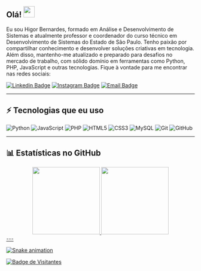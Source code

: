 ## Olá! <img src="https://raw.githubusercontent.com/aemmadi/aemmadi/master/wave.gif" width="30">

Eu sou Higor Bernardes, formado em Análise e Desenvolvimento de Sistemas e atualmente professor e coordenador do curso técnico em Desenvolvimento de Sistemas do Estado de São Paulo. Tenho paixão por compartilhar conhecimento e desenvolver soluções criativas em tecnologia. Além disso, mantenho-me atualizado e preparado para desafios no mercado de trabalho, com sólido domínio em ferramentas como Python, PHP, JavaScript e outras tecnologias. Fique à vontade para me encontrar nas redes sociais:

[![Linkedin Badge](https://img.shields.io/badge/-Higor%20Bernardes-blue?style=flat-square&logo=Linkedin&logoColor=white&link=https://www.linkedin.com/in/higor-bernardes/)](https://www.linkedin.com/in/higor-bernardes/)
[![Instagram Badge](https://img.shields.io/badge/-@prof_higoor-purple?style=flat-square&logo=instagram&logoColor=white&link=https://www.instagram.com/prof_higoor/)](https://www.instagram.com/prof_higoor/)
[![Email Badge](https://img.shields.io/badge/-bernardeshigor52@gmail.com-c14438?style=flat-square&logo=Gmail&logoColor=white&link=mailto:bernardeshigor52@gmail.com)](mailto:bernardeshigor52@gmail.com)

---

## ⚡ Tecnologias que eu uso

![Python](https://img.shields.io/badge/-Python-black?style=flat-square&logo=Python)
![JavaScript](https://img.shields.io/badge/-JavaScript-black?style=flat-square&logo=javascript)
![PHP](https://img.shields.io/badge/-PHP-777BB4?style=flat-square&logo=php&logoColor=white)
![HTML5](https://img.shields.io/badge/-HTML5-E34F26?style=flat-square&logo=html5&logoColor=white)
![CSS3](https://img.shields.io/badge/-CSS3-1572B6?style=flat-square&logo=css3)
![MySQL](https://img.shields.io/badge/-MySQL-black?style=flat-square&logo=mysql)
![Git](https://img.shields.io/badge/-Git-black?style=flat-square&logo=git)
![GitHub](https://img.shields.io/badge/-GitHub-181717?style=flat-square&logo=github)

---

## 📊 Estatísticas no GitHub

<div align="center">
  <a href="https://github.com/higorbe">
  <img height="180em" src="https://github-readme-stats.vercel.app/api?username=higorbe&show_icons=true&theme=tokyonight&include_all_commits=true&count_private=true"/>
  <img height="180em" src="https://github-readme-stats.vercel.app/api/top-langs/?username=higorbe&layout=compact&langs_count=7&theme=tokyonight"/>
</div>
---

![Snake animation](https://github.com/higorber/higorber/blob/output/github-contribution-grid-snake.svg)


![Badge de Visitantes](https://visitor-badge.laobi.icu/badge?page_id=higober.higober)
